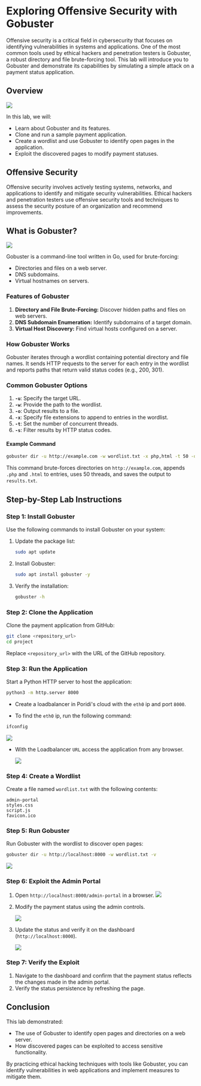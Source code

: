 # Exploring Offensive Security with Gobuster

Offensive security is a critical field in cybersecurity that focuses on identifying vulnerabilities in systems and applications. One of the most common tools used by ethical hackers and penetration testers is Gobuster, a robust directory and file brute-forcing tool. This lab will introduce you to Gobuster and demonstrate its capabilities by simulating a simple attack on a payment status application.

## Overview

![](./images/banner1.svg)

In this lab, we will:
- Learn about Gobuster and its features.
- Clone and run a sample payment application.
- Create a wordlist and use Gobuster to identify open pages in the application.
- Exploit the discovered pages to modify payment statuses.

## Offensive Security

Offensive security involves actively testing systems, networks, and applications to identify and mitigate security vulnerabilities. Ethical hackers and penetration testers use offensive security tools and techniques to assess the security posture of an organization and recommend improvements.


## What is Gobuster?

![](./images/banner2.svg)

Gobuster is a command-line tool written in Go, used for brute-forcing:
- Directories and files on a web server.
- DNS subdomains.
- Virtual hostnames on servers.



### Features of Gobuster
1. **Directory and File Brute-Forcing:** Discover hidden paths and files on web servers.
2. **DNS Subdomain Enumeration:** Identify subdomains of a target domain.
3. **Virtual Host Discovery:** Find virtual hosts configured on a server.

### How Gobuster Works
Gobuster iterates through a wordlist containing potential directory and file names. It sends HTTP requests to the server for each entry in the wordlist and reports paths that return valid status codes (e.g., 200, 301).

### Common Gobuster Options
1. **`-u`**: Specify the target URL.
2. **`-w`**: Provide the path to the wordlist.
3. **`-o`**: Output results to a file.
4. **`-x`**: Specify file extensions to append to entries in the wordlist.
5. **`-t`**: Set the number of concurrent threads.
6. **`-s`**: Filter results by HTTP status codes.

#### Example Command
```bash
gobuster dir -u http://example.com -w wordlist.txt -x php,html -t 50 -o results.txt
```
This command brute-forces directories on `http://example.com`, appends `.php` and `.html` to entries, uses 50 threads, and saves the output to `results.txt`.

## Step-by-Step Lab Instructions

### Step 1: Install Gobuster
Use the following commands to install Gobuster on your system:
1. Update the package list:
   ```bash
   sudo apt update
   ```
2. Install Gobuster:
   ```bash
   sudo apt install gobuster -y
   ```
3. Verify the installation:
   ```bash
   gobuster -h
   ```

### Step 2: Clone the Application
Clone the payment application from GitHub:
```bash
git clone <repository_url>
cd project
```
Replace `<repository_url>` with the URL of the GitHub repository.

### Step 3: Run the Application

Start a Python HTTP server to host the application:

```bash
python3 -m http.server 8000
```

- Create a loadbalancer in Poridi's cloud with the `eth0` ip and port `8000`.

- To find the `eth0` ip, run the following command:

```bash
ifconfig
```

   ![](https://raw.githubusercontent.com/poridhiEng/poridhi-labs/22714674d1ddbf000554adc16fd9d31e247878a7/Poridhi%20Labs/Security%20Labs/Lab%2001/images/1.png)

- With the Loadbalancer `URL` access the application from any browser.

   ![](./images/2.png)

### Step 4: Create a Wordlist
Create a file named `wordlist.txt` with the following contents:
```
admin-portal
styles.css
script.js
favicon.ico
```

### Step 5: Run Gobuster
Run Gobuster with the wordlist to discover open pages:
```bash
gobuster dir -u http://localhost:8000 -w wordlist.txt -v
```
![](./images/1.png)

### Step 6: Exploit the Admin Portal
1. Open `http://localhost:8000/admin-portal` in a browser.
![](./images/3.png)

2. Modify the payment status using the admin controls.

   ![](./images/4.png)

3. Update the status and verify it on the dashboard (`http://localhost:8000`).

   ![](./images/5.png)

### Step 7: Verify the Exploit
1. Navigate to the dashboard and confirm that the payment status reflects the changes made in the admin portal.
2. Verify the status persistence by refreshing the page.

## Conclusion
This lab demonstrated:
- The use of Gobuster to identify open pages and directories on a web server.
- How discovered pages can be exploited to access sensitive functionality.

By practicing ethical hacking techniques with tools like Gobuster, you can identify vulnerabilities in web applications and implement measures to mitigate them.
